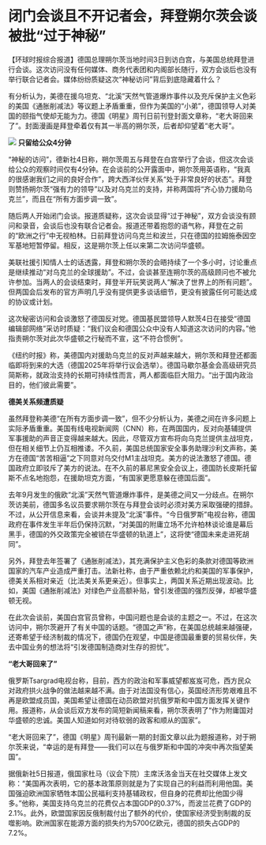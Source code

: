 # 闭门会谈且不开记者会，拜登朔尔茨会谈被批“过于神秘”

【环球时报综合报道】德国总理朔尔茨当地时间3日到访白宫，与美国总统拜登进行会谈。这次访问没有任何媒体、商务代表团和内阁部长随行，双方会谈后也没有举行联合记者会。媒体纷纷质疑这次“神秘访问”背后到底隐藏着什么？

有分析认为，美德在援乌坦克、“北溪”天然气管道爆炸事件以及充斥保护主义色彩的美国《通胀削减法》等议题上矛盾重重，但作为美国的“小弟”，德国领导人对美国的颐指气使却无能为力。德国《明星》周刊日前刊登封面文章称，“老大哥回来了”。封面漫画是拜登牵着仅有其一半高的朔尔茨，后者却仰望着“老大哥”。

![](https://inews.gtimg.com/om_bt/OobkDnIplPEutKOJ4d4sIqasPdj9j19b6fPOAjYamo_64AA/1000)
**只留给公众4分钟**

“神秘的访问”，德新社4日称，朔尔茨周五与拜登在白宫举行了会谈，但这次会谈给公众的观察时间仅有4分钟。在会谈前的公开露面中，朔尔茨用英语称，“我真的很感谢我们之间的良好合作”，跨大西洋伙伴关系“处于非常良好的状态”。拜登则赞扬朔尔茨“强有力的领导”以及对乌克兰的支持，并称两国将“齐心协力援助乌克兰”，而且在“所有方面步调一致”。

随后两人开始闭门会谈。报道质疑称，这次会谈显得“过于神秘”，双方会谈没有顾问和录音，会谈后也没有联合记者会。报道还带着抱怨的语气称，拜登在之前的“欧洲之行”中无视柏林。日前拜登访问乌克兰和波兰，只在德国的拉姆施泰因空军基地短暂停留。相反，这是朔尔茨上任以来第二次访问华盛顿。

美联社援引知情人士的话透露，拜登和朔尔茨的会晤持续了一个多小时，讨论重点是继续推动“对乌克兰的全球援助”。不过，会谈甚至连朔尔茨的高级顾问也不被允许参加。当两人的会谈结束时，拜登半开玩笑说两人“解决了世界上的所有问题”。但两国会后发布的官方声明几乎没有提供更多谈话细节，更没有披露任何可能达成的协议或计划。

这次秘密访问和会谈激怒了德国反对党。德国基民盟领导人默茨4日在接受“德国编辑部网络”采访时质疑：“我们议会和德国公众中没有人知道这次访问的内容。”他指责朔尔茨对此次华盛顿之行秘而不宣，这“不符合惯例”。

《纽约时报》称，美德国内对援助乌克兰的反对声越来越大，朔尔茨和拜登还都面临即将到来的大选（德国2025年将举行议会选举）。德国马歇尔基金会高级研究员简斯称，就政治支持的长期可持续性而言，两人都面临巨大阻力。“出于国内政治目的，他们彼此需要”。

**德美关系频遭质疑**

虽然拜登称美德“在所有方面步调一致”，但不少分析认为，美德之间在许多问题上实际矛盾重重。美国有线电视新闻网（CNN）称，在两国国内，反对向基辅提供军事援助的声音正变得越来越大。因此，尽管双方宣布将向乌克兰提供主战坦克，但在相关细节上仍互相推诿。不久前，美国总统国家安全事务助理沙利文声称，美方在德国“苦苦相逼”之下同意对乌交付M1主战坦克。美方的说法激怒了德国。德国政府立即驳斥了美方的说法。在不久前的慕尼黑安全会议上，德国防长皮斯托留斯不点名地抱怨，在援助坦克方面，“有国家更愿意躲在德国后面”。

去年9月发生的俄欧“北溪”天然气管道爆炸事件，是美德之间又一分歧点。在朔尔茨访美前，德国多名议员要求朔尔茨在与拜登会谈时必须对美方采取强硬的措辞。不过，从公开信息来看，会谈并未提及“北溪”事件。“今日俄罗斯”电视台称，德国政府在事件发生半年后仍保持沉默，“对美国的附庸立场不允许柏林谈论谁是幕后黑手，德国的外交政策完全被锁在华盛顿的轨道上”，这将使“德国未来走进死胡同”。

另外，拜登去年签署了《通胀削减法》，其充满保护主义色彩的条款对德国等欧洲国家的汽车产业造成严重打击。法新社称，由于严重依赖北约和美国的军事保护，德美关系相对亲近（比法美关系更亲近）。但事实上，两国关系近期出现波动。比如，美国《通胀削减法》对绿色产业高额补贴，曾引发德国的强烈反弹，却被华盛顿无视。

在此次会谈前，美国白宫官员曾称，中国问题也是会谈的主题之一。不过，在这次访问中，朔尔茨避开了有关中国的话题。“德国之声”称，在美国总统越来越强硬，还寄希望于经济制裁的情况下，德国仍在观望，中国是德国最重要的贸易伙伴，失去中国业务的想法将“引发德国制造商对生存的担忧”。

**“老大哥回来了”**

俄罗斯Tsargrad电视台称，目前，西方的政治和军事威望都岌岌可危，西方民众对政府拱火战争的做法越来越不满。由于对法国没有信心，英国经济形势艰难且不再是欧盟成员国，美国希望让德国在动员欧盟对抗俄罗斯和中国方面发挥关键作用。报道称，从会谈后双方发布的简短新闻稿来看，朔尔茨表明了“作为附庸国对华盛顿的忠诚。美国人知道如何对待软弱的政客和顺从的国家”。

“老大哥回来了”，德国《明星》周刊最新一期的封面文章以此为题报道称，对于朔尔茨来说，“幸运的是有拜登——我们可以在与俄罗斯和中国的冲突中再次指望美国”。

据俄新社5日报道，俄国家杜马（议会下院）主席沃洛金当天在社交媒体上发文称：“美国再次表明，它的基本政策原则就是为了实现自己的利益而利用他国。美国强迫欧洲国家牺牲本国公民福利支持基辅政权，但自身的花费却比他国少得多。”他称，美国支持乌克兰的花费仅占本国GDP的0.37%，而波兰花费了GDP的2.1%。此外，欧盟国家因反俄制裁付出了额外的代价，使国家经济受到制裁的反噬影响。欧洲国家在能源方面的损失约为5700亿欧元，德国的损失占GDP的7.2%。

